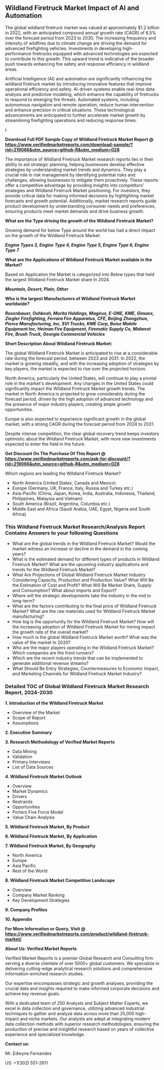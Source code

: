 <h2>Wildland Firetruck Market Impact of AI and Automation</h2><p>The global wildland firetruck market was valued at approximately $1.2 billion in 2022, with an anticipated compound annual growth rate (CAGR) of 6.5% over the forecast period from 2023 to 2030. The increasing frequency and intensity of wildfires due to climate change are driving the demand for advanced firefighting vehicles. Investments in developing high-performance firetrucks equipped with advanced technologies are expected to contribute to this growth. This upward trend is indicative of the broader push towards enhancing fire safety and response efficiency in wildland areas.</p><p>Artificial Intelligence (AI) and automation are significantly influencing the wildland firetruck market by introducing innovative features that improve operational efficiency and safety. AI-driven systems enable real-time data analysis and predictive modeling, which enhance the capability of firetrucks to respond to emerging fire threats. Automated systems, including autonomous navigation and remote operation, reduce human intervention and enhance precision in critical situations. These technological advancements are anticipated to further accelerate market growth by streamlining firefighting operations and reducing response times.</p>t</p><p id="" class=""><strong>Download Full PDF Sample Copy of Wildland Firetruck Market Report @ <a href="https://www.verifiedmarketreports.com/download-sample/?rid=219066&utm_source=github-R&utm_medium=028" target="_blank">https://www.verifiedmarketreports.com/download-sample/?rid=219066&utm_source=github-R&utm_medium=028</a></strong></p><p>The importance of&nbsp;Wildland Firetruck Market research reports lies in their ability to aid strategic planning, helping businesses develop effective strategies by understanding market trends and dynamics. They play a crucial role in risk management by identifying potential risks and challenges, allowing businesses to mitigate them proactively. These reports offer a competitive advantage by providing insights into competitors' strategies and Wildland Firetruck Market positioning. For investors, they provide critical data for making informed decisions by highlighting market forecasts and growth potential. Additionally, market research reports guide product development by understanding consumer needs and preferences, ensuring products meet market demands and drive business growth.</p><p><strong>What are the&nbsp;Type driving the growth of the Wildland Firetruck Market?</strong></p><p id="" class="">Growing demand for below Type around the world has had a direct impact on the growth of the Wildland Firetruck Market:</p><em><strong>Engine Types 3, Engine Type 4, Engine Type 5, Engine Type 6, Engine Type 7</strong></em></p><strong>What are the&nbsp;Applications&nbsp;of Wildland Firetruck Market available in the Market?</strong></p><p id="" class="">Based on Application the Market is categorized into Below types that held the largest Wildland Firetruck Market share In 2024.</p><em><strong>Mountain, Desert, Plain, Other</strong></em></p><strong>Who is the largest Manufacturers of Wildland Firetruck Market worldwide?</strong></p><p><em><strong>Rosenbauer, Oshkosh, Morita Holdings, Magirus, E-ONE, KME, Gimaex, Ziegler Firefighting, Ferrara Fire Apparatus, CFE, Beijing Zhongzhuo, Pierce Manufacturing, Inc, SVI Trucks, KME Corp, Boise Mobile Equipment Inc, Heiman Fire Equipment, Firematic Supply Co, Midwest Fire, Brush Truck, Georgia Commercial Vehicles</strong></em></p><p id="" class=""><strong>Short Description About Wildland Firetruck Market:</strong></p><p>The global Wildland Firetruck Market is anticipated to rise at a considerable rate during the forecast period, between 2023 and 2031. In 2022, the market is growing steadily, and with the increasing adoption of strategies by key players, the market is expected to rise over the projected horizon.</p><p>North America, particularly the United States, will continue to play a pivotal role in the market's development. Any changes in the United States could significantly impact the Wildland Firetruck Market growth trends. The market in North America is projected to grow considerably during the forecast period, driven by the high adoption of advanced technology and the presence of major industry players, creating ample growth opportunities.</p><p>Europe is also expected to experience significant growth in the global market, with a strong CAGR during the forecast period from 2024 to 2031.</p><p>Despite intense competition, the clear global recovery trend keeps investors optimistic about the Wildland Firetruck Market, with more new investments expected to enter the field in the future.</p><p id="" class=""><strong>Get Discount On The Purchase Of This Report @ <a href="https://www.verifiedmarketreports.com/ask-for-discount/?rid=219066&utm_source=github-R&utm_medium=028" target="_blank">https://www.verifiedmarketreports.com/ask-for-discount/?rid=219066&utm_source=github-R&utm_medium=028</a></strong></p>Which regions are leading the Wildland Firetruck Market?</p><ul><li>North America (United States, Canada and Mexico)</li><li>Europe (Germany, UK, France, Italy, Russia and Turkey etc.)</li><li>Asia-Pacific (China, Japan, Korea, India, Australia, Indonesia, Thailand, Philippines, Malaysia and Vietnam)</li><li>South America (Brazil, Argentina, Columbia etc.)</li><li>Middle East and Africa (Saudi Arabia, UAE, Egypt, Nigeria and South Africa)</li></ul><h3 id="" class="">This Wildland Firetruck Market Research/Analysis Report Contains Answers to your following Questions</h3><ul><li>What are the global trends in the Wildland Firetruck Market? Would the market witness an increase or decline in the demand in the coming years?</li><li>What is the estimated demand for different types of products in Wildland Firetruck Market? What are the upcoming industry applications and trends for the Wildland Firetruck Market?</li><li>What Are Projections of Global Wildland Firetruck Market Industry Considering Capacity, Production and Production Value? What Will Be the Estimation of Cost and Profit? What Will Be Market Share, Supply and Consumption? What about imports and Export?</li><li>Where will the strategic developments take the industry in the mid to long-term?</li><li>What are the factors contributing to the final price of Wildland Firetruck Market? What are the raw materials used for Wildland Firetruck Market manufacturing?</li><li>How big is the opportunity for the Wildland Firetruck Market? How will the increasing adoption of Wildland Firetruck Market for mining impact the growth rate of the overall market?</li><li>How much is the global Wildland Firetruck Market worth? What was the value of the market In 2020?</li><li>Who are the major players operating in the Wildland Firetruck Market? Which companies are the front runners?</li><li>Which are the recent industry trends that can be implemented to generate additional revenue streams?</li><li>What Should Be Entry Strategies, Countermeasures to Economic Impact, and Marketing Channels for Wildland Firetruck Market Industry?</li></ul><h3 id="" class="">Detailed TOC of Global Wildland Firetruck Market Research Report, 2024-2030</h3><p id="" class=""><strong>1. Introduction of the Wildland Firetruck Market</strong></p><ul><li>Overview of the Market</li><li>Scope of Report</li><li>Assumptions</li></ul><p id="" class=""><strong>2. Executive Summary</strong></p><p id="" class=""><strong>3. Research Methodology of Verified Market Reports</strong></p><ul><li>Data Mining</li><li>Validation</li><li>Primary Interviews</li><li>List of Data Sources</li></ul><p id="" class=""><strong>4. Wildland Firetruck Market Outlook</strong></p><ul><li>Overview</li><li>Market Dynamics</li><li>Drivers</li><li>Restraints</li><li>Opportunities</li><li>Porters Five Force Model</li><li>Value Chain Analysis</li></ul><p id="" class=""><strong>5. Wildland Firetruck Market, By Product</strong></p><p id="" class=""><strong>6. Wildland Firetruck Market, By Application</strong></p><p id="" class=""><strong>7. Wildland Firetruck Market, By Geography</strong></p><ul><li>North America</li><li>Europe</li><li>Asia Pacific</li><li>Rest of the World</li></ul><p id="" class=""><strong>8. Wildland Firetruck Market Competitive Landscape</strong></p><ul><li>Overview</li><li>Company Market Ranking</li><li>Key Development Strategies</li></ul><p id="" class=""><strong>9. Company Profiles</strong></p><p id="" class=""><strong>10. Appendix</strong></p><p id="" class=""><strong>For More Information or Query, Visit @ <a href="https://www.verifiedmarketreports.com/product/wildland-firetruck-market/" target="_blank">https://www.verifiedmarketreports.com/product/wildland-firetruck-market/</a></strong></p><p id="" class=""><strong>About Us: Verified Market Reports</strong></p><p id="" class="">Verified Market Reports is a premier Global Research and Consulting firm serving a diverse clientele of over 5000+ global customers. We specialize in delivering cutting-edge analytical research solutions and comprehensive information-enriched research studies.</p><p id="" class="">Our expertise encompasses strategic and growth analyses, providing the crucial data and insights required to make informed corporate decisions and achieve key revenue goals.</p><p id="" class="">With a dedicated team of 250 Analysts and Subject Matter Experts, we excel in data collection and governance, utilizing advanced industrial techniques to gather and analyze data across more than 25,000 high-impact and niche markets. Our analysts are adept at integrating modern data collection methods with superior research methodologies, ensuring the production of precise and insightful research based on years of collective experience and specialized knowledge.</p><p id="" class=""><strong>Contact us:</strong></p><p id="" class="">Mr. Edwyne Fernandes</p><p id="" class="">US: +1(302) 551-2611</p>
